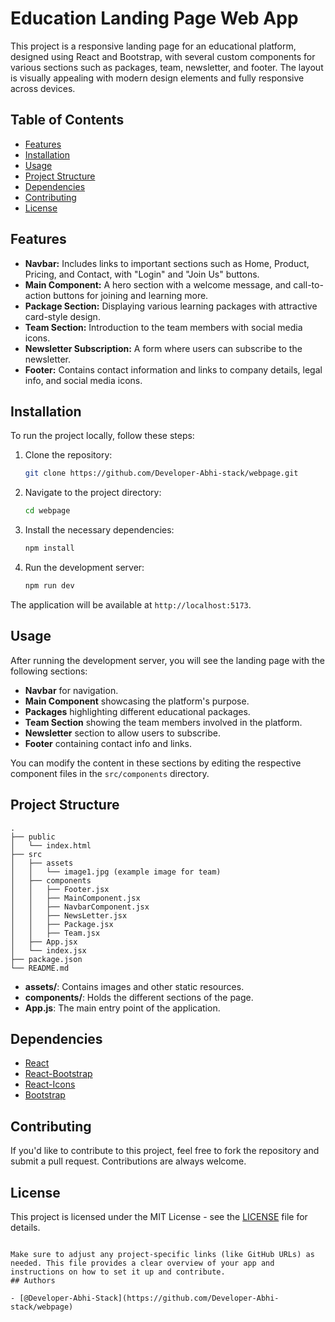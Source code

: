 
# Education Landing Page Web App

This project is a responsive landing page for an educational platform, designed using React and Bootstrap, with several custom components for various sections such as packages, team, newsletter, and footer. The layout is visually appealing with modern design elements and fully responsive across devices.

## Table of Contents

- [Features](#features)
- [Installation](#installation)
- [Usage](#usage)
- [Project Structure](#project-structure)
- [Dependencies](#dependencies)
- [Contributing](#contributing)
- [License](#license)

## Features

- **Navbar:** Includes links to important sections such as Home, Product, Pricing, and Contact, with "Login" and "Join Us" buttons.
- **Main Component:** A hero section with a welcome message, and call-to-action buttons for joining and learning more.
- **Package Section:** Displaying various learning packages with attractive card-style design.
- **Team Section:** Introduction to the team members with social media icons.
- **Newsletter Subscription:** A form where users can subscribe to the newsletter.
- **Footer:** Contains contact information and links to company details, legal info, and social media icons.

## Installation

To run the project locally, follow these steps:

1. Clone the repository:
   ```bash
   git clone https://github.com/Developer-Abhi-stack/webpage.git
   ```

2. Navigate to the project directory:
   ```bash
   cd webpage
   ```

3. Install the necessary dependencies:
   ```bash
   npm install
   ```

4. Run the development server:
   ```bash
   npm run dev
   ```

The application will be available at `http://localhost:5173`.

## Usage

After running the development server, you will see the landing page with the following sections:

- **Navbar** for navigation.
- **Main Component** showcasing the platform's purpose.
- **Packages** highlighting different educational packages.
- **Team Section** showing the team members involved in the platform.
- **Newsletter** section to allow users to subscribe.
- **Footer** containing contact info and links.

You can modify the content in these sections by editing the respective component files in the `src/components` directory.

## Project Structure

```
.
├── public
│   └── index.html
├── src
│   ├── assets
│   │   └── image1.jpg (example image for team)
│   ├── components
│   │   ├── Footer.jsx
│   │   ├── MainComponent.jsx
│   │   ├── NavbarComponent.jsx
│   │   ├── NewsLetter.jsx
│   │   ├── Package.jsx
│   │   ├── Team.jsx
│   ├── App.jsx
│   └── index.jsx
├── package.json
└── README.md
```

- **assets/**: Contains images and other static resources.
- **components/**: Holds the different sections of the page.
- **App.js**: The main entry point of the application.

## Dependencies

- [React](https://reactjs.org/)
- [React-Bootstrap](https://react-bootstrap.github.io/)
- [React-Icons](https://react-icons.github.io/react-icons/)
- [Bootstrap](https://getbootstrap.com/)

## Contributing

If you'd like to contribute to this project, feel free to fork the repository and submit a pull request. Contributions are always welcome.

## License

This project is licensed under the MIT License - see the [LICENSE](LICENSE) file for details.
```

Make sure to adjust any project-specific links (like GitHub URLs) as needed. This file provides a clear overview of your app and instructions on how to set it up and contribute.
## Authors

- [@Developer-Abhi-Stack](https://github.com/Developer-Abhi-stack/webpage)




